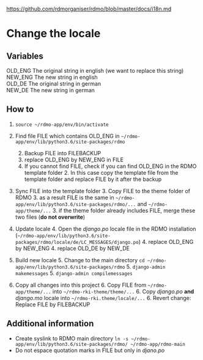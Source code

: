 https://github.com/rdmorganiser/rdmo/blob/master/docs/i18n.md
# Change the locale 

## Variables
OLD_ENG The original string in english (we want to replace this string)  
NEW_ENG The new string in english  
OLD_DE The original string in german  
NEW_DE The new string in german  


## How to

1. `source ~/rdmo-app/env/bin/activate`
2. Find file FILE which contains OLD_ENG in `~/rdmo-app/env/lib/python3.6/site-packages/rdmo`

   2. Backup FILE into FILEBACKUP
   2. replace OLD_ENG by NEW_ENG in FILE
   2. If you cannot find FILE, check if you can find OLD_ENG in the RDMO template folder
        2. In this case copy the template file from the template folder and replace FILE by it after the backup

3. Sync FILE into the template folder 
    3. Copy FILE to the theme folder of RDMO
    3. as a result FILE is the same in `~/rdmo-app/env/lib/python3.6/site-packages/rdmo/...` and  `~/rdmo-app/theme/...` 
    3. if the theme folder already includes FILE, merge these two files (**do not overwrite**)

4. Update locale
    4. Open the *django.po* locale file in the RDMO installation (`~/rdmo-app/env/lib/python3.6/site-packages/rdmo/locale/de/LC_MESSAGES/django.po`)
   4. replace OLD_ENG by NEW_ENG
   4. replace OLD_DE by NEW_DE

5. Build new locale
    5. Change to the main directory `cd ~/rdmo-app/env/lib/python3.6/site-packages/rdmo`
    5. `django-admin makemessages`
    5. `django-admin compilemessages`

6. Copy all changes into this project
    6. Copy FILE from `~/rdmo-app/theme/...` into `~/rdmo-rki-theme/theme/...`
    6. Copy *django.po* **and** *django.mo* locale into `~/rdmo-rki.theme/locale/...` 
    6. Revert change: Replace FILE by FILEBACKUP

## Additional information
-  Create syslink to RDMO main directory `ln -s ~/rdmo-app/env/lib/python3.6/site-packages/rdmo/ ~/rdmo-app/rdmo-main`
- Do not espace quotation marks in FILE but only in *djano.po*
